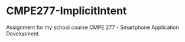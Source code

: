 # CMPE277-ImplicitIntent
Assignment for my school course CMPE 277 - Smartphone Application Development
